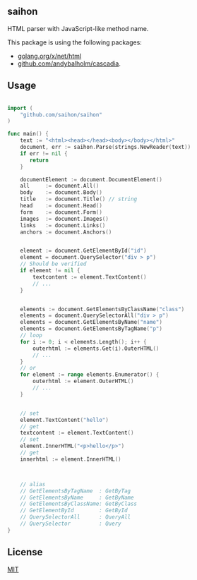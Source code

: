 ## saihon

[net/html]:[https://golang.org/x/net/html]
[andybalholm/cascadia]:[https://github.com/andybalholm/cascadia]

HTML parser with JavaScript-like method name.

This package is using the following packages:
- [golang.org/x/net/html][net/html]
- [github.com/andybalholm/cascadia][andybalholm/cascadia].



## Usage


```go

import (
    "github.com/saihon/saihon"
)

func main() {
    text := "<html><head></head><body></body></html>"
    document, err := saihon.Parse(strings.NewReader(text))
    if err != nil {
       return
    }

    documentElement := document.DocumentElement()
    all     := document.All()
    body    := document.Body()
    title   := document.Title() // string
    head    := document.Head()
    form    := document.Form()
    images  := document.Images()
    links   := document.Links()
    anchors := document.Anchors()


    element := document.GetElementById("id")
    element = document.QuerySelector("div > p")
    // Should be verified
    if element != nil {
        textcontent := element.TextContent()
        // ...
    }


    elements := document.GetElementsByClassName("class")
    elements = document.QuerySelectorAll("div > p")
    elements = document.GetElementsByName("name")
    elements = document.GetElementsByTagName("p")
    // loop
    for i := 0; i < elements.Length(); i++ {
        outerhtml := elements.Get(i).OuterHTML()
        // ...
    }
    // or 
    for element := range elements.Enumerator() {
        outerhtml := element.OuterHTML()
        // ...
    }


    // set
    element.TextContent("hello")
    // get
    textcontent := element.TextContent()
    // set
    element.InnerHTML("<p>hello</p>")
    // get
    innerhtml := element.InnerHTML()



    // alias
    // GetElementsByTagName  : GetByTag
    // GetElementsByName     : GetByName
    // GetElementsByClassName: GetByClass
    // GetElementById        : GetById
    // QuerySelectorAll      : QueryAll
    // QuerySelector         : Query
}


```


## License

[MIT](https://github.com/saihon/saihon/blob/master/LICENSE)


